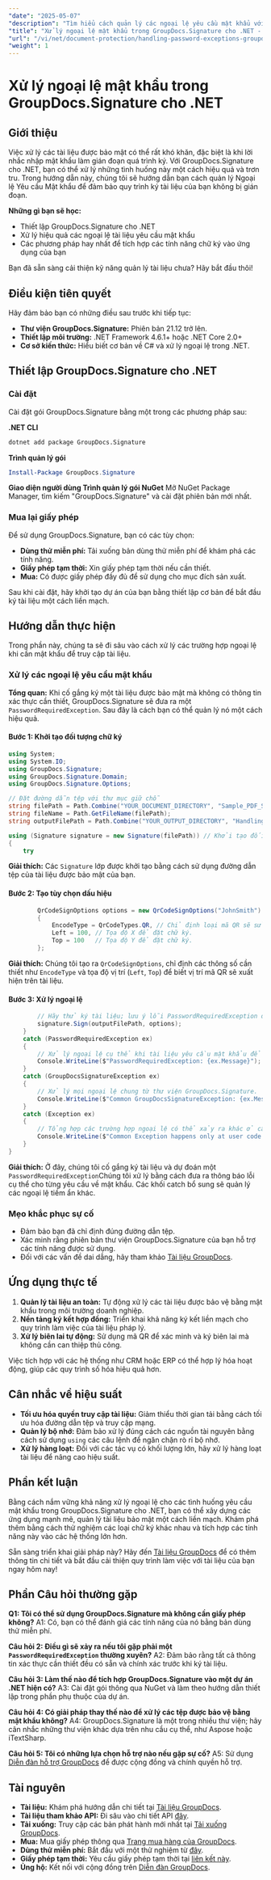 ```yaml
---
"date": "2025-05-07"
"description": "Tìm hiểu cách quản lý các ngoại lệ yêu cầu mật khẩu với GroupDocs.Signature dành cho .NET. Nắm vững quy trình ký tài liệu liền mạch và nâng cao khả năng bảo vệ tài liệu của ứng dụng."
"title": "Xử lý ngoại lệ mật khẩu trong GroupDocs.Signature cho .NET - Hướng dẫn toàn diện"
"url": "/vi/net/document-protection/handling-password-exceptions-groupdocs-signature-net/"
"weight": 1
---
```


# Xử lý ngoại lệ mật khẩu trong GroupDocs.Signature cho .NET

## Giới thiệu

Việc xử lý các tài liệu được bảo mật có thể rất khó khăn, đặc biệt là khi lời nhắc nhập mật khẩu làm gián đoạn quá trình ký. Với GroupDocs.Signature cho .NET, bạn có thể xử lý những tình huống này một cách hiệu quả và trơn tru. Trong hướng dẫn này, chúng tôi sẽ hướng dẫn bạn cách quản lý Ngoại lệ Yêu cầu Mật khẩu để đảm bảo quy trình ký tài liệu của bạn không bị gián đoạn.

**Những gì bạn sẽ học:**
- Thiết lập GroupDocs.Signature cho .NET
- Xử lý hiệu quả các ngoại lệ tài liệu yêu cầu mật khẩu
- Các phương pháp hay nhất để tích hợp các tính năng chữ ký vào ứng dụng của bạn

Bạn đã sẵn sàng cải thiện kỹ năng quản lý tài liệu chưa? Hãy bắt đầu thôi!

## Điều kiện tiên quyết

Hãy đảm bảo bạn có những điều sau trước khi tiếp tục:
- **Thư viện GroupDocs.Signature:** Phiên bản 21.12 trở lên.
- **Thiết lập môi trường:** .NET Framework 4.6.1+ hoặc .NET Core 2.0+
- **Cơ sở kiến thức:** Hiểu biết cơ bản về C# và xử lý ngoại lệ trong .NET.

## Thiết lập GroupDocs.Signature cho .NET

### Cài đặt

Cài đặt gói GroupDocs.Signature bằng một trong các phương pháp sau:

**.NET CLI**
```bash
dotnet add package GroupDocs.Signature
```

**Trình quản lý gói**
```powershell
Install-Package GroupDocs.Signature
```

**Giao diện người dùng Trình quản lý gói NuGet**
Mở NuGet Package Manager, tìm kiếm "GroupDocs.Signature" và cài đặt phiên bản mới nhất.

### Mua lại giấy phép
Để sử dụng GroupDocs.Signature, bạn có các tùy chọn:
- **Dùng thử miễn phí:** Tải xuống bản dùng thử miễn phí để khám phá các tính năng.
- **Giấy phép tạm thời:** Xin giấy phép tạm thời nếu cần thiết.
- **Mua:** Có được giấy phép đầy đủ để sử dụng cho mục đích sản xuất.

Sau khi cài đặt, hãy khởi tạo dự án của bạn bằng thiết lập cơ bản để bắt đầu ký tài liệu một cách liền mạch.

## Hướng dẫn thực hiện

Trong phần này, chúng ta sẽ đi sâu vào cách xử lý các trường hợp ngoại lệ khi cần mật khẩu để truy cập tài liệu.

### Xử lý các ngoại lệ yêu cầu mật khẩu

**Tổng quan:**
Khi cố gắng ký một tài liệu được bảo mật mà không có thông tin xác thực cần thiết, GroupDocs.Signature sẽ đưa ra một `PasswordRequiredException`. Sau đây là cách bạn có thể quản lý nó một cách hiệu quả.

#### Bước 1: Khởi tạo đối tượng chữ ký
```csharp
using System;
using System.IO;
using GroupDocs.Signature;
using GroupDocs.Signature.Domain;
using GroupDocs.Signature.Options;

// Đặt đường dẫn tệp với thư mục giữ chỗ
string filePath = Path.Combine("YOUR_DOCUMENT_DIRECTORY", "Sample_PDF_Signed_PWD.pdf");
string fileName = Path.GetFileName(filePath);
string outputFilePath = Path.Combine("YOUR_OUTPUT_DIRECTORY", "HandlingExceptions", fileName);

using (Signature signature = new Signature(filePath)) // Khởi tạo đối tượng Signature bằng đường dẫn tài liệu.
{
    try
```
**Giải thích:** Các `Signature` lớp được khởi tạo bằng cách sử dụng đường dẫn tệp của tài liệu được bảo mật của bạn.

#### Bước 2: Tạo tùy chọn dấu hiệu
```csharp
        QrCodeSignOptions options = new QrCodeSignOptions("JohnSmith")
        {
            EncodeType = QrCodeTypes.QR, // Chỉ định loại mã QR sẽ sử dụng.
            Left = 100, // Tọa độ X để đặt chữ ký.
            Top = 100   // Tọa độ Y để đặt chữ ký.
        };
```
**Giải thích:** Chúng tôi tạo ra `QrCodeSignOptions`, chỉ định các thông số cần thiết như `EncodeType` và tọa độ vị trí (`Left`, `Top`) để biết vị trí mã QR sẽ xuất hiện trên tài liệu.

#### Bước 3: Xử lý ngoại lệ
```csharp
        // Hãy thử ký tài liệu; lưu ý lỗi PasswordRequiredException do thiếu mật khẩu trong LoadOptions.
        signature.Sign(outputFilePath, options);
    }
    catch (PasswordRequiredException ex)
    {
        // Xử lý ngoại lệ cụ thể khi tài liệu yêu cầu mật khẩu để mở.
        Console.WriteLine($"PasswordRequiredException: {ex.Message}");
    }
    catch (GroupDocsSignatureException ex)
    {
        // Xử lý mọi ngoại lệ chung từ thư viện GroupDocs.Signature.
        Console.WriteLine($"Common GroupDocsSignatureException: {ex.Message}");
    }
    catch (Exception ex)
    {
        // Tổng hợp các trường hợp ngoại lệ có thể xảy ra khác ở cấp độ mã người dùng.
        Console.WriteLine($"Common Exception happens only at user code level: {ex.Message}");
    }
}
```
**Giải thích:** Ở đây, chúng tôi cố gắng ký tài liệu và dự đoán một `PasswordRequiredException`Chúng tôi xử lý bằng cách đưa ra thông báo lỗi cụ thể cho từng yêu cầu về mật khẩu. Các khối catch bổ sung sẽ quản lý các ngoại lệ tiềm ẩn khác.

### Mẹo khắc phục sự cố
- Đảm bảo bạn đã chỉ định đúng đường dẫn tệp.
- Xác minh rằng phiên bản thư viện GroupDocs.Signature của bạn hỗ trợ các tính năng được sử dụng.
- Đối với các vấn đề dai dẳng, hãy tham khảo [Tài liệu GroupDocs](https://docs.groupdocs.com/signature/net/).

## Ứng dụng thực tế

1. **Quản lý tài liệu an toàn:** Tự động xử lý các tài liệu được bảo vệ bằng mật khẩu trong môi trường doanh nghiệp.
2. **Nền tảng ký kết hợp đồng:** Triển khai khả năng ký kết liền mạch cho quy trình làm việc của tài liệu pháp lý.
3. **Xử lý biên lai tự động:** Sử dụng mã QR để xác minh và ký biên lai mà không cần can thiệp thủ công.

Việc tích hợp với các hệ thống như CRM hoặc ERP có thể hợp lý hóa hoạt động, giúp các quy trình số hóa hiệu quả hơn.

## Cân nhắc về hiệu suất
- **Tối ưu hóa quyền truy cập tài liệu:** Giảm thiểu thời gian tải bằng cách tối ưu hóa đường dẫn tệp và truy cập mạng.
- **Quản lý bộ nhớ:** Đảm bảo xử lý đúng cách các nguồn tài nguyên bằng cách sử dụng `using` các câu lệnh để ngăn chặn rò rỉ bộ nhớ.
- **Xử lý hàng loạt:** Đối với các tác vụ có khối lượng lớn, hãy xử lý hàng loạt tài liệu để nâng cao hiệu suất.

## Phần kết luận

Bằng cách nắm vững khả năng xử lý ngoại lệ cho các tình huống yêu cầu mật khẩu trong GroupDocs.Signature cho .NET, bạn có thể xây dựng các ứng dụng mạnh mẽ, quản lý tài liệu bảo mật một cách liền mạch. Khám phá thêm bằng cách thử nghiệm các loại chữ ký khác nhau và tích hợp các tính năng này vào các hệ thống lớn hơn.

Sẵn sàng triển khai giải pháp này? Hãy đến [Tài liệu GroupDocs](https://docs.groupdocs.com/signature/net/) để có thêm thông tin chi tiết và bắt đầu cải thiện quy trình làm việc với tài liệu của bạn ngay hôm nay!

## Phần Câu hỏi thường gặp

**Q1: Tôi có thể sử dụng GroupDocs.Signature mà không cần giấy phép không?**
A1: Có, bạn có thể đánh giá các tính năng của nó bằng bản dùng thử miễn phí.

**Câu hỏi 2: Điều gì sẽ xảy ra nếu tôi gặp phải một `PasswordRequiredException` thường xuyên?**
A2: Đảm bảo rằng tất cả thông tin xác thực cần thiết đều có sẵn và chính xác trước khi ký tài liệu.

**Câu hỏi 3: Làm thế nào để tích hợp GroupDocs.Signature vào một dự án .NET hiện có?**
A3: Cài đặt gói thông qua NuGet và làm theo hướng dẫn thiết lập trong phần phụ thuộc của dự án.

**Câu hỏi 4: Có giải pháp thay thế nào để xử lý các tệp được bảo vệ bằng mật khẩu không?**
A4: GroupDocs.Signature là một trong nhiều thư viện; hãy cân nhắc những thư viện khác dựa trên nhu cầu cụ thể, như Aspose hoặc iTextSharp.

**Câu hỏi 5: Tôi có những lựa chọn hỗ trợ nào nếu gặp sự cố?**
A5: Sử dụng [Diễn đàn hỗ trợ GroupDocs](https://forum.groupdocs.com/c/signature/) để được cộng đồng và chính quyền hỗ trợ.

## Tài nguyên
- **Tài liệu:** Khám phá hướng dẫn chi tiết tại [Tài liệu GroupDocs](https://docs.groupdocs.com/signature/net/).
- **Tài liệu tham khảo API:** Đi sâu vào chi tiết API [đây](https://reference.groupdocs.com/signature/net/).
- **Tải xuống:** Truy cập các bản phát hành mới nhất tại [Tải xuống GroupDocs](https://releases.groupdocs.com/signature/net/).
- **Mua:** Mua giấy phép thông qua [Trang mua hàng của GroupDocs](https://purchase.groupdocs.com/buy).
- **Dùng thử miễn phí:** Bắt đầu với một thử nghiệm từ [đây](https://releases.groupdocs.com/signature/net/).
- **Giấy phép tạm thời:** Yêu cầu giấy phép tạm thời tại [liên kết này](https://purchase.groupdocs.com/temporary-license/).
- **Ủng hộ:** Kết nối với cộng đồng trên [Diễn đàn GroupDocs](https://forum.groupdocs.com/c/signature/).